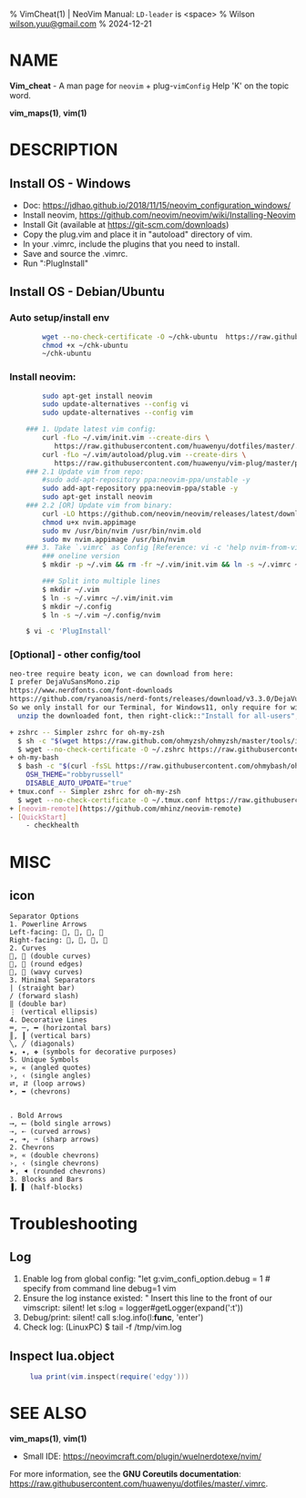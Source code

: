 % VimCheat(1) | NeoVim Manual: `LD-leader` is \<space\>
% Wilson  wilson.yuu@gmail.com
% 2024-12-21

NAME
===
**Vim_cheat** - A man page for `neovim` + plug-`vimConfig`
Help 'K' on the topic word.

**vim_maps(1)**, **vim(1)**

# DESCRIPTION

## Install OS - Windows

- Doc: https://jdhao.github.io/2018/11/15/neovim_configuration_windows/
- Install neovim, https://github.com/neovim/neovim/wiki/Installing-Neovim
- Install Git (available at https://git-scm.com/downloads)
- Copy the plug.vim and place it in "autoload" directory of vim.
- In your .vimrc, include the plugins that you need to install.
- Save and source the .vimrc.
- Run ":PlugInstall"

## Install OS - Debian/Ubuntu

### Auto setup/install env

```bash
        wget --no-check-certificate -O ~/chk-ubuntu  https://raw.githubusercontent.com/huawenyu/zsh-local/master/bin/chk-ubuntu
        chmod +x ~/chk-ubuntu
        ~/chk-ubuntu
```

### Install neovim:

```bash
        sudo apt-get install neovim
        sudo update-alternatives --config vi
        sudo update-alternatives --config vim

    ### 1. Update latest vim config:
        curl -fLo ~/.vim/init.vim --create-dirs \
           https://raw.githubusercontent.com/huawenyu/dotfiles/master/.vimrc
        curl -fLo ~/.vim/autoload/plug.vim --create-dirs \
           https://raw.githubusercontent.com/huawenyu/vim-plug/master/plug.vim
    ### 2.1 Update vim from repo:
        #sudo add-apt-repository ppa:neovim-ppa/unstable -y
        sudo add-apt-repository ppa:neovim-ppa/stable -y
        sudo apt-get install neovim
    ### 2.2 [OR] Update vim from binary:
        curl -LO https://github.com/neovim/neovim/releases/latest/download/nvim.appimage
        chmod u+x nvim.appimage
        sudo mv /usr/bin/nvim /usr/bin/nvim.old
        sudo mv nvim.appimage /usr/bin/nvim
    ### 3. Take `.vimrc` as Config [Reference: vi -c 'help nvim-from-vim']
        ### oneline version
        $ mkdir -p ~/.vim && rm -fr ~/.vim/init.vim && ln -s ~/.vimrc ~/.vim/init.vim && mkdir -p ~/.config && rm -fr ~/.config/nvim && ln -s ~/.vim ~/.config/nvim

        ### Split into multiple lines
        $ mkdir ~/.vim
        $ ln -s ~/.vimrc ~/.vim/init.vim
        $ mkdir ~/.config
        $ ln -s ~/.vim ~/.config/nvim

    $ vi -c 'PlugInstall'
```

### [Optional] - other config/tool


```bash
neo-tree require beaty icon, we can download from here: 
I prefer DejaVuSansMono.zip
https://www.nerdfonts.com/font-downloads
https://github.com/ryanoasis/nerd-fonts/releases/download/v3.3.0/DejaVuSansMono.zip
So we only install for our Terminal, for Windows11, only require for windows 11:
  unzip the downloaded font, then right-click::"Install for all-users", Done!
```


```bash
+ zshrc -- Simpler zshrc for oh-my-zsh
  $ sh -c "$(wget https://raw.github.com/ohmyzsh/ohmyzsh/master/tools/install.sh -O -)"
  $ wget --no-check-certificate -O ~/.zshrc https://raw.githubusercontent.com/huawenyu/dotfiles/master/.zshrc
+ oh-my-bash
  $ bash -c "$(curl -fsSL https://raw.githubusercontent.com/ohmybash/oh-my-bash/master/tools/install.sh)"
    OSH_THEME="robbyrussell"
    DISABLE_AUTO_UPDATE="true"
+ tmux.conf -- Simpler zshrc for oh-my-zsh
  $ wget --no-check-certificate -O ~/.tmux.conf https://raw.githubusercontent.com/huawenyu/dotfiles/master/.tmux.conf
+ [neovim-remote](https://github.com/mhinz/neovim-remote)
- [QuickStart]
    - checkhealth
```

# MISC

## icon

```
Separator Options
1. Powerline Arrows
Left-facing: , , , 
Right-facing: , , , 
2. Curves
,  (double curves)
,  (round edges)
,  (wavy curves)
3. Minimal Separators
| (straight bar)
/ (forward slash)
‖ (double bar)
⋮ (vertical ellipsis)
4. Decorative Lines
═, ─, ━ (horizontal bars)
║, ┃ (vertical bars)
╲, ╱ (diagonals)
★, ✦, ❖ (symbols for decorative purposes)
5. Unique Symbols
», « (angled quotes)
›, ‹ (single angles)
⮂, ⮃ (loop arrows)
➤, ➥ (chevrons)


. Bold Arrows
⟶, ⟵ (bold single arrows)
⇢, ⇠ (curved arrows)
➔, ➜, ➙ (sharp arrows)
2. Chevrons
», « (double chevrons)
›, ‹ (single chevrons)
⯈, ⯇ (rounded chevrons)
3. Blocks and Bars
▐, ▌ (half-blocks)
```

# Troubleshooting

## Log

1. Enable log from global config:
        "let g:vim_confi_option.debug = 1
        # <or> specify from command line
        debug=1 vim <file>
2. Ensure the log instance existed:
        " Insert this line to the front of our vimscript:
        silent! let s:log = logger#getLogger(expand('<sfile>:t'))
3. Debug/print:
        silent! call s:log.info(l:__func__, 'enter')
4. Check log:    (LinuxPC) $ tail -f /tmp/vim.log

## Inspect lua.object

```lua
     lua print(vim.inspect(require('edgy')))
```

# SEE ALSO

**vim_maps(1)**, **vim(1)**

- Small IDE: https://neovimcraft.com/plugin/wuelnerdotexe/nvim/

For more information, see the **GNU Coreutils documentation**:
<https://raw.githubusercontent.com/huawenyu/dotfiles/master/.vimrc>.

